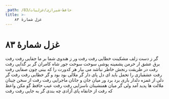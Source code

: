```yaml
---
_path: /حافظ-شیرازی/غزلیات/83
title: >-
    غزل شمارهٔ ۸۳
---
```

# غزل شمارهٔ ۸۳

گر ز دست زلف مشکینت خطایی رفت رفت
ور ز هندوی شما بر ما جفایی رفت رفت
برق عشق ار خرمن پشمینه پوشی سوخت سوخت
جور شاه کامران گر بر گدایی رفت رفت
در طریقت رنجش خاطر نباشد می بیار
هر کدورت را که بینی چون صفایی رفت رفت
عشقبازی را تحمل باید ای دل پای دار
گر ملالی بود بود و گر خطایی رفت رفت
گر دلی از غمزه دلدار باری برد برد
ور میان جان و جانان ماجرایی رفت رفت
از سخن چینان ملالت ها پدید آمد ولی
گر میان همنشینان ناسزایی رفت رفت
عیب حافظ گو مکن واعظ که رفت از خانقاه
پای آزادی چه بندی گر به جایی رفت رفت
